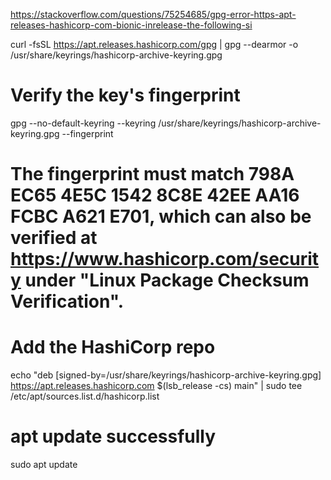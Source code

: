 https://stackoverflow.com/questions/75254685/gpg-error-https-apt-releases-hashicorp-com-bionic-inrelease-the-following-si


curl -fsSL https://apt.releases.hashicorp.com/gpg | gpg --dearmor -o /usr/share/keyrings/hashicorp-archive-keyring.gpg

# Verify the key's fingerprint
gpg --no-default-keyring --keyring /usr/share/keyrings/hashicorp-archive-keyring.gpg --fingerprint

# The fingerprint must match 798A EC65 4E5C 1542 8C8E 42EE AA16 FCBC A621 E701, which can also be verified at https://www.hashicorp.com/security under "Linux Package Checksum Verification".

# Add the HashiCorp repo
echo "deb [signed-by=/usr/share/keyrings/hashicorp-archive-keyring.gpg] https://apt.releases.hashicorp.com $(lsb_release -cs) main" | sudo tee /etc/apt/sources.list.d/hashicorp.list

# apt update successfully
sudo apt update
